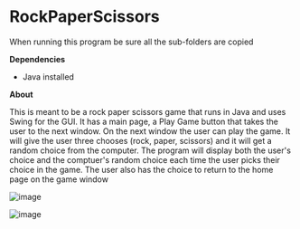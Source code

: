 # RockPaperScissors
When running this program be sure all the sub-folders are copied

**Dependencies**
 - Java installed

**About**

This is meant to be a rock paper scissors game that runs in Java and uses Swing for the GUI. It has a main page, a Play Game button that takes the user to the next window. On the next window the user can play the game. It will give the user three chooses (rock, paper, scissors) and it will get a random choice from the computer. The program will display both the user's choice and the comptuer's random choice each time the user picks their choice in the game. The user also has the choice to return to the home page on the game window



![image](https://user-images.githubusercontent.com/49845642/153734845-96e3dfec-88d8-45d1-bf13-2a0d32e44235.png)



![image](https://user-images.githubusercontent.com/49845642/153734869-0e91d282-32e3-4876-8bd3-f71709a59429.png)

